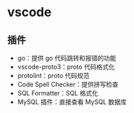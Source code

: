 # vscode

## 插件

* go：提供 go 代码跳转和报错的功能
* vscode-proto3：proto 代码格式化
* protolint：proto 代码规范
* Code Spell Checker：提供拼写检查
* SQL Formatter：SQL 格式化
* MySQL 插件：直接查看 MySQL 数据库
